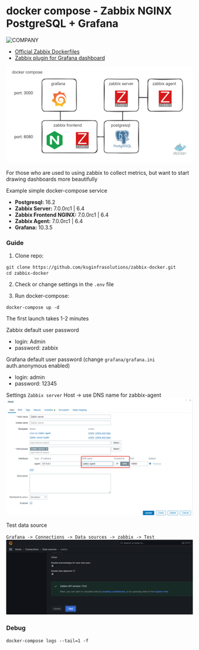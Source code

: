 # docker compose - Zabbix NGINX PostgreSQL + Grafana

![COMPANY](https://ksginfrasolutions.com/static/media/logo-white.0e7b8ad8.png)

- [Official Zabbix Dockerfiles](https://github.com/zabbix/zabbix-docker)
- [Zabbix plugin for Grafana dashboard](https://github.com/grafana/grafana-zabbix)

![scheme](./.images/scheme.excalidraw.png)

For those who are used to using zabbix to collect metrics, but want to start drawing dashboards more beautifully

Example simple docker-compose service

- **Postgresql:**                16.2
- **Zabbix Server:**             7.0.0rc1 | 6.4
- **Zabbix Frontend NGINX:**     7.0.0rc1 | 6.4
- **Zabbix Agent:**              7.0.0rc1 | 6.4
- **Grafana:**                   10.3.5

### Guide

1) Clone repo:
```
git clone https://github.com/ksginfrasolutions/zabbix-docker.git
cd zabbix-docker
```

2) Check or change settings in the `.env` file

3) Run docker-compose:
```
docker-compose up -d
```

The first launch takes 1-2 minutes

Zabbix default user password
- login: Admin
- password: zabbix

Grafana default user password (change `grafana/grafana.ini` auth.anonymous enabled)
- login: admin
- password: 12345


Settings `Zabbix server` Host -> use DNS name for zabbix-agent
![zabbix-agent](./.images/zabbix-agent-settings.png)

Test data source

`Grafana -> Connections -> Data sources -> zabbix -> Test`
![zabbix-agent](./.images/data-source-test.png)

### Debug
```
docker-compose logs --tail=1 -f
```
